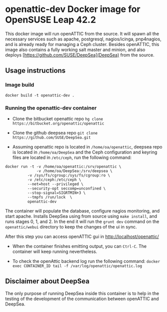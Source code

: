 # openattic-dev Docker image for OpenSUSE Leap 42.2

This docker image will run openATTIC from the source. It will spawn all the
necessary services such as apache, postgresql, nagios/icinga, pnp4nagios, and
is already ready for managing a Ceph cluster.
Besides openATTIC, this image also contains a fully working salt master and
minion, and also deploys [https://github.com/SUSE/DeepSea](DeepSea) from the
source.

## Usage instructions

### Image build

`docker build -t openattic-dev .`

### Running the openattic-dev container

* Clone the bitbucket openattic repo
`hg clone https://bitbucket.org/openattic/openattic`

* Clone the github deepsea repo
`git clone https://github.com/SUSE/DeepSea.git`

* Assuming openattic repo is located in `/home/oa/openattic`, deepsea repo
is located in `/home/oa/DeepSea` and the Ceph configuration and keyring files
are located in `/etc/ceph`, run the following command:
```
docker run -t -v /home/oa/openattic:/srv/openattic \
              -v /home/oa/DeepSea:/srv/deepsea \
	      -v /sys/fs/cgroup:/sys/fs/cgroup:ro \
	      -v /etc/ceph:/etc/ceph \
	      --net=host --privileged \
	      --security-opt seccomp=unconfined \
	      --stop-signal=SIGRTMIN+3 \
	      --tmpfs /run/lock  \
	      openattic-dev
```

The container will populate the database, configure nagios monitoring, and
start apache. Installs DeepSea using from source using `make install`, and
runs stages 0, 1, and 2.
In the end it will run the `grunt dev` command on the `openattic/webui`
directory to keep the changes of the ui in sync.

After this step you can access openATTIC gui in [http://localhost/openattic/]()

* When the container finishes emitting output, you can `Ctrl-C`. The container
will keep running nevertheless.

* To check the openAttic backend log run the following command:
`docker exec CONTAINER_ID tail -f /var/log/openattic/openattic.log`

## Disclaimer about DeepSea

The only purpose of running DeepSea inside this container is to help in
the testing of the development of the communication between openATTIC and
DeepSea.
